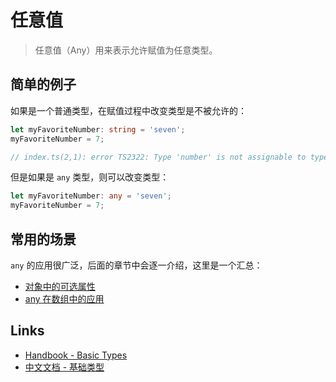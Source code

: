 # 任意值

> 任意值（Any）用来表示允许赋值为任意类型。

## 简单的例子

如果是一个普通类型，在赋值过程中改变类型是不被允许的：

```ts
let myFavoriteNumber: string = 'seven';
myFavoriteNumber = 7;

// index.ts(2,1): error TS2322: Type 'number' is not assignable to type 'string'.
```

但是如果是 `any` 类型，则可以改变类型：

```ts
let myFavoriteNumber: any = 'seven';
myFavoriteNumber = 7;
```

## 常用的场景

`any` 的应用很广泛，后面的章节中会逐一介绍，这里是一个汇总：

- [对象中的可选属性](https://xcatliu.gitbooks.io/from-javascript-to-typescript/content/basics/type-of-object-interfaces.html#可选的属性)
- [any 在数组中的应用](https://xcatliu.gitbooks.io/from-javascript-to-typescript/content/basics/type-of-array.html#any-在数组中的应用)

## Links

- [Handbook - Basic Types](http://www.typescriptlang.org/docs/handbook/basic-types.html#any)
- [中文文档 - 基础类型](https://zhongsp.gitbooks.io/typescript-handbook/content/doc/handbook/Basic%20Types.html#任意值)
